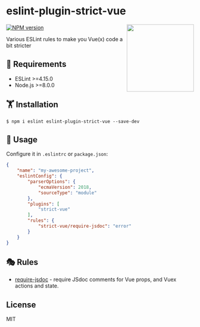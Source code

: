 # eslint-plugin-strict-vue
<img src="https://github.com/GlebkaF/eslint-plugin-vue/blob/master/face-04.png" width="180" align="right">

[![NPM version](https://img.shields.io/npm/v/eslint-plugin-strict-vue.svg?style=flat)](https://npmjs.org/package/eslint-plugin-strict-vue)

Various ESLint rules to make you Vue(x) code a bit stricter

## 🥋 Requirements
* ESLint >=4.15.0
* Node.js >=8.0.0

## 🏋 Installation
```
$ npm i eslint eslint-plugin-strict-vue --save-dev
```

## 🤹‍ Usage

Configure it in `.eslintrc` or `package.json`:

```json
{
	"name": "my-awesome-project",
	"eslintConfig": {
		"parserOptions": {
			"ecmaVersion": 2018,
			"sourceType": "module"
		},
		"plugins": [
			"strict-vue"
		],
		"rules": {
			"strict-vue/require-jsdoc": "error"
		}
	}
}
```


## 🎭 Rules

* [require-jsdoc](docs/rules/require-jsdoc.md) - require JSdoc comments for Vue props, and Vuex actions and state.

## License
MIT




